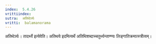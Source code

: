 ```yaml
---
index:  5.4.26
vrittiindex: 
sutra:  अतिथेर्ञ्यः
vritti:  balamanorama 
---
```


अतिथेर्ञ्यः। तादर्थ्ये इत्येवेति। अतिथये इदमित्यर्थे अतिथिशब्दाच्चतुर्थ्यन्ताण्ण्यः लिङ्गातिक्रमात्स्त्रीत्वम्।

